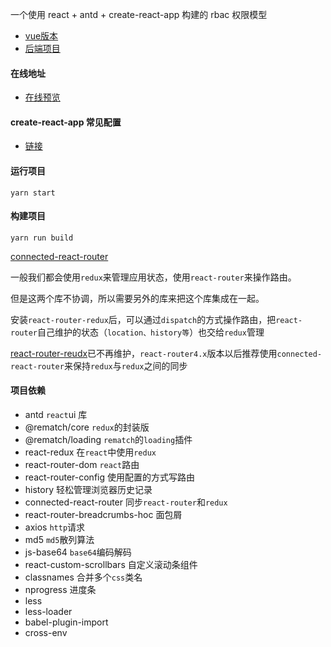 一个使用 react + antd + create-react-app 构建的 rbac 权限模型

- [vue版本](https://github.com/qyhever/e-admin-vue/)
- [后端项目](https://github.com/qyhever/e-admin-server/)


#### 在线地址

- [在线预览](https://qyhever.com/e-admin-react)

#### create-react-app 常见配置

- [链接](https://segmentfault.com/a/1190000023327242)


#### 运行项目

```shell
yarn start
```



#### 构建项目

```shell
yarn run build
```



[connected-react-router](https://github.com/supasate/connected-react-router)

一般我们都会使用`redux`来管理应用状态，使用`react-router`来操作路由。

但是这两个库不协调，所以需要另外的库来把这个库集成在一起。

安装`react-router-redux`后，可以通过`dispatch`的方式操作路由，把`react-router`自己维护的状态（`location、history等`）也交给`redux`管理

[react-router-reudx](https://github.com/reactjs/react-router-redux)已不再维护，`react-router4.x`版本以后推荐使用`connected-react-router`来保持`redux`与`redux`之间的同步

#### 项目依赖

- antd `react`ui 库
- @rematch/core `redux`的封装版
- @rematch/loading `rematch`的`loading`插件
- react-redux 在`react`中使用`redux`
- react-router-dom `react`路由
- react-router-config 使用配置的方式写路由
- history 轻松管理浏览器历史记录
- connected-react-router 同步`react-router`和`redux`
- react-router-breadcrumbs-hoc 面包屑
- axios `http`请求
- md5 `md5`散列算法
- js-base64 `base64`编码解码
- react-custom-scrollbars 自定义滚动条组件
- classnames 合并多个`css`类名
- nprogress 进度条
- less
- less-loader
- babel-plugin-import
- cross-env
